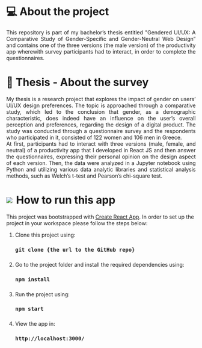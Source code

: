 # 💻 About the project
<p style="text-align: justify;">
    This repository is part of my bachelor’s thesis entitled "Gendered UI/UX: A Comparative Study of Gender-Specific and Gender-Neutral Web Design”
    and contains one of the three versions (the male version) of the productivity app wherewith survey participants had to interact, in order to complete the questionnaires.
</p> 

# 📖 Thesis - About the survey
<p style="text-align: justify;">
  My thesis is a research project that explores the impact of gender on users’ UI/UX design preferences. The topic is approached through
  a comparative study, which led to the conclusion that gender, as a demographic characteristic, does indeed have an influence on the user’s 
  overall perception and preferences, regarding the design of a digital product. The study was conducted through a questionnaire survey and the
  respondents who participated in it, consisted of 122 women and 106 men in Greece. <br/>
  At first, participants had to interact with three versions (male, female, and neutral) of a productivity app that I developed in React JS 
  and then answer the questionnaires, expressing their personal opinion on the design aspect of each version. Then, the data were analyzed in a 
  Jupyter notebook using Python and utilizing various data analytic libraries and statistical analysis methods, such as Welch’s t-test
  and Pearson’s chi-square test.
</p>

# <div style="display: flex; align-items: center;"><img src="https://skillicons.dev/icons?i=react" style="margin-right: 10px;"/>How to run this app </div>
This project was bootstrapped with [Create React App](https://github.com/facebook/create-react-app). In order to set up the project in your workspace please follow the steps below:
1. Clone this project using:
    ### `git clone {the url to the GitHub repo}`
###
2. Go to the project folder and install the required dependencies using:
   ### `npm install`
###
3. Run the project using:
   ### `npm start`
###
4. View the app in:
    ### `http://localhost:3000/`
